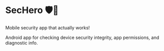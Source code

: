 # SecHero 🛡️🦸
Mobile security app that actually works!

Android app for checking device security integrity, app permissions, and diagnostic info.
